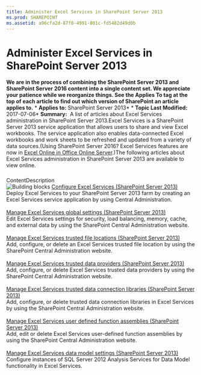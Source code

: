 ```yaml
---
title: Administer Excel Services in SharePoint Server 2013
ms.prod: SHAREPOINT
ms.assetid: a96cfa2d-87f8-4991-801c-fd5482d49d0b
---
```



# Administer Excel Services in SharePoint Server 2013
 **We are in the process of combining the SharePoint Server 2013 and SharePoint Server 2016 content into a single content set. We appreciate your patience while we reorganize things. See the Applies To tag at the top of each article to find out which version of SharePoint an article applies to.** * **Applies to:** SharePoint Server 2013*  * **Topic Last Modified:** 2017-07-06* **Summary:**  A list of articles about Excel Services administration in SharePoint Server 2013.Excel Services is a SharePoint Server 2013 service application that allows users to share and view Excel workbooks. The service application also enables data-connected Excel workbooks and work sheets to be refreshed and updated from a variety of data sources.(Using SharePoint Server 2016? Excel Services features are now in  [Excel Online in Office Online Server](https://technet.microsoft.com/library/jj219437%28v=office.16%29.aspx).)The following articles about Excel Services administration in SharePoint Server 2013 are available to view online.
### 

ContentDescription <br/> ![Building blocks](images/) [Configure Excel Services (SharePoint Server 2013)](html/configure-excel-services-sharepoint-server-2013.md) <br/> Deploy Excel Services to your SharePoint Server 2013 farm by creating an Excel Services service application by using Central Administration.  <br/>  <br/>  [Manage Excel Services global settings (SharePoint Server 2013)](html/manage-excel-services-global-settings-sharepoint-server-2013.md) <br/> Edit Excel Services settings for security, load balancing, memory, cache, and external data by using the SharePoint Central Administration website.  <br/>  <br/>  [Manage Excel Services trusted file locations (SharePoint Server 2013)](html/manage-excel-services-trusted-file-locations-sharepoint-server-2013.md) <br/> Add, configure, or delete an Excel Services trusted file location by using the SharePoint Central Administration website.  <br/>  <br/>  [Manage Excel Services trusted data providers (SharePoint Server 2013)](html/manage-excel-services-trusted-data-providers-sharepoint-server-2013.md) <br/> Add, configure, or delete Excel Services trusted data providers by using the SharePoint Central Administration website.  <br/>  <br/>  [Manage Excel Services trusted data connection libraries (SharePoint Server 2013)](html/manage-excel-services-trusted-data-connection-libraries-sharepoint-server-2013.md) <br/> Add, configure, or delete trusted data connection libraries in Excel Services by using the SharePoint Central Administration website.  <br/>  <br/>  [Manage Excel Services user defined function assemblies (SharePoint Server 2013)](html/manage-excel-services-user-defined-function-assemblies-sharepoint-server-2013.md) <br/> Add, edit or delete Excel Services user-defined function assemblies by using the SharePoint Central Administration website.  <br/>  <br/>  [Manage Excel Services data model settings (SharePoint Server 2013)](html/manage-excel-services-data-model-settings-sharepoint-server-2013.md) <br/> Configure instances of SQL Server 2012 Analysis Services for Data Model functionality in Excel Services.  <br/> 
